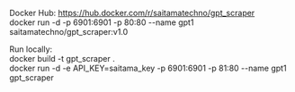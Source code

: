 Docker Hub: <a href="https://hub.docker.com/r/saitamatechno/gpt_scraper">https://hub.docker.com/r/saitamatechno/gpt_scraper</a><br>
docker run -d -p 6901:6901 -p 80:80 --name gpt1 saitamatechno/gpt_scraper:v1.0<br>

Run locally:<br>
docker build -t gpt_scraper .<br>
docker run -d -e API_KEY=saitama_key -p 6901:6901 -p 81:80 --name gpt1 gpt_scraper<br>
